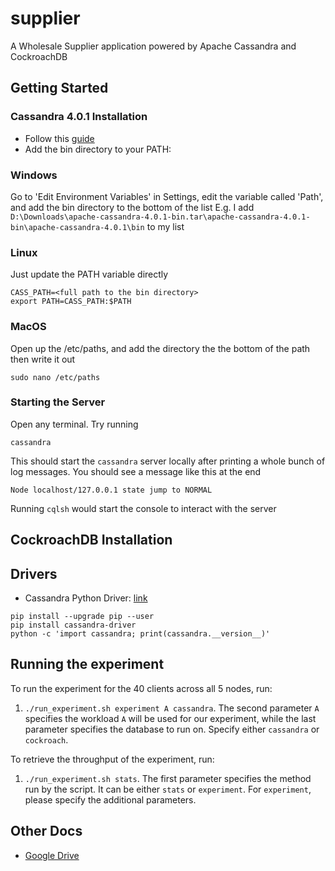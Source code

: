 # supplier

A Wholesale Supplier application powered by Apache Cassandra and CockroachDB

## Getting Started

### Cassandra 4.0.1 Installation

- Follow this [guide](https://www.youtube.com/watch?v=-1waKtjNt88)
- Add the bin directory to your PATH:

### Windows

Go to 'Edit Environment Variables' in Settings, edit the variable called 'Path', and add the bin directory to the bottom of the list
E.g. I add `D:\Downloads\apache-cassandra-4.0.1-bin.tar\apache-cassandra-4.0.1-bin\apache-cassandra-4.0.1\bin` to my list

### Linux

Just update the PATH variable directly

```
CASS_PATH=<full path to the bin directory>
export PATH=CASS_PATH:$PATH
```

### MacOS

Open up the /etc/paths, and add the directory the the bottom of the path then write it out

```
sudo nano /etc/paths
```

### Starting the Server

Open any terminal. Try running

```
cassandra
```

This should start the `cassandra` server locally after printing a whole bunch of log messages. You should see a message like this at the end

```
Node localhost/127.0.0.1 state jump to NORMAL
```

Running `cqlsh` would start the console to interact with the server

## CockroachDB Installation

## Drivers

- Cassandra Python Driver: [link](https://github.com/datastax/python-driver)

```
pip install --upgrade pip --user
pip install cassandra-driver
python -c 'import cassandra; print(cassandra.__version__)'
```

## Running the experiment

To run the experiment for the 40 clients across all 5 nodes, run:

1. `./run_experiment.sh experiment A cassandra`. The second parameter `A` specifies the workload `A` will be used for our experiment, while the last parameter specifies the database to run on. Specify either `cassandra` or `cockroach`.

To retrieve the throughput of the experiment, run:

1. `./run_experiment.sh stats`. The first parameter specifies the method run by the script. It can be either `stats` or `experiment`. For `experiment`, please specify the additional parameters.

## Other Docs

- [Google Drive](https://drive.google.com/drive/u/0/folders/17pflcjtitASINdO3Ek_BgWZ-aIsMcDo9)
